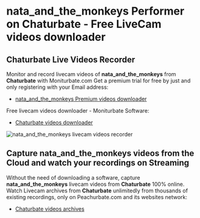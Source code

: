 # nata_and_the_monkeys Performer on Chaturbate - Free LiveCam videos downloader

## Chaturbate Live Videos Recorder

Monitor and record livecam videos of **nata_and_the_monkeys** from **Chaturbate** with Moniturbate.com
Get a premium trial for free by just and only registering with your Email address:
* [nata_and_the_monkeys Premium videos downloader](https://moniturbate.com/request-demo-licence-key.html)

Free livecam videos downloader - Moniturbate Software:
* [Chaturbate videos downloader](https://moniturbate.com/moniturbate-download-software.html)

![nata_and_the_monkeys livecam videos recorder](https://peachurnet.com/templates/moniturbate-software.png)


## Capture nata_and_the_monkeys videos from the Cloud and watch your recordings on Streaming

Without the need of downloading a software, capture **nata_and_the_monkeys** livecam videos from **Chaturbate** 100% online.
Watch Livecam archives from **Chaturbate** unlimitedly from thousands of existing recordings, only on Peachurbate.com and its websites network:
* [Chaturbate videos archives](https://peachurnet.com/)